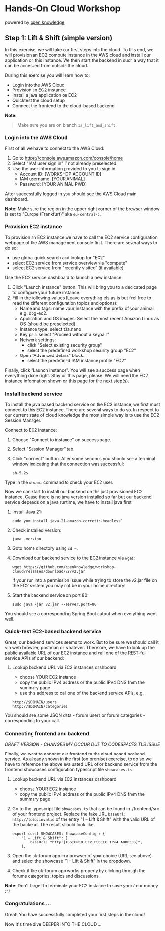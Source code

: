 # Hands-On Cloud Workshop
powered by [open knowledge](https://www.openknowledge.de)

## Step 1: Lift & Shift (simple version)

In this exercise, we will take our first steps into the cloud. To this end, we will provision 
an EC2 compute instance in the AWS cloud and install our application on this instance. We then 
start the backend in such a way that it can be accessed from outside the cloud.

During this exercise you will learn how to:
- Login into the AWS Cloud 
- Provision an EC2 instance
- Install a java application on EC2
- Quicktest the cloud setup
- Connect the frontend to the cloud-based backend

**Note:**
> Make sure you are on branch `1a_lift_and_shift`.

### Login into the AWS Cloud

First of all we have to connect to the AWS Cloud: 

1. Go to https://console.aws.amazon.com/console/home
2. Select "IAM user sign in" if not already preselected 
3. Use the user information provided to you to sign in
   - Account ID: [WORKSHOP ACCOUNT ID]
   - IAM username: [YOUR ANIMAL]
   - Password: [YOUR ANIMAL PWD]

After successfully logged in you should see the AWS Cloud main dashboard.

**Note**: Make sure the region in the upper right corner of the browser window 
is set to "Europe (Frankfurt)" aka `eu-central-1`. 

### Provision EC2 instance 

To provision an EC2 instance we have to call the EC2 service configuration webpage 
of the AWS management console first. There are several ways to do so: 

  - use global quick search and lookup for "EC2"
  - select EC2 service from service overview via "compute"
  - select EC2 service from "recently visited" (if available)

Use the EC2 service dashboard to launch a new instance: 

1. Click "Launch instance" button. This will bring you to a dedicated page 
to configure your future instance. 
2. Fill in the following values (Leave everything els as is but feel free to read the different 
configuration topics and options):
   - Name and tags: name your instance with the prefix of your animal, e.g. dog-ec2. 
   - Application and OS images: Select the most recent Amazon Linux as OS (should be preselected). 
   - Instance type: select t3a.nano 
   - Key pair: select "Proceed without a keypair"
   - Network settings:
     - click "Select existing security group"
     - select the predefined workshop security group "EC2"
   - Open "Advanced details" block:   
       - select the predefined IAM instance profile "EC2"

Finally, click "Launch instance". You will see a success page when everything done right. Stay on this 
page, please. We will need the EC2 instance information shown on this page for the next step(s). 

### Install backend service 

To install the java based backend service on the EC2 instance, we first must connect to this EC2 instance. 
There are several ways to do so. In respect to our current state of cloud knowledge the most simple way 
is to use the EC2 Session Manager. 

Connect to EC2 instance: 

1. Choose "Connect to instance" on success page.
2. Select "Session Manager" tab.
3. Click "connect" button. 
   After some seconds you should see a terminal window indicating that the connection was successful: 
    
    ```
    sh-5.2$ 
    ```

Type in the `whoami` command to check your EC2 user.  

Now we can start to install our backend on the just provisioned EC2 instance. Cause there 
is no java version installed so far but our backend service depends on a java runtime, we 
have to install java first: 

1. Install Java 21:  

    ```
    sudo yum install java-21-amazon-corretto-headless`
    ```
2. Check installed version: 

    ```
    java -version
    ```
3. Goto home directory using `cd ~`.
4. Download our backend service to the EC2 instance via `wget`: 

    ```
    wget https://github.com/openknowledge/workshop-cloud/releases/download/v2/v2.jar
    ```

    If your run into a permission issue while trying to store the v2.jar file on the EC2 system 
you may not be in your home directory!
5. Start the backend service on port 80: 

    ```
    sudo java -jar v2.jar --server.port=80
    ```
   
You should see a corresponding Spring Boot output when everything went well.  

### Quick-test EC2-based backend service

Great, our backend services seems to work. But to be sure we should call it via web browser, postman
or whatever. Therefore, we have to look up the public available URL of our EC2 instance and call one of 
the REST-ful service APIs of our backend:

1. Lookup backend URL via EC2 instances dashboard
   - choose YOUR EC2 instance  
   - copy the public IPv4 address or the public IPv4 DNS from the summary page
   - use this address to call one of the backend service APIs, e.g. 
   
    ```
    http://$DOMAIN/users
    http://$DOMAIN/categories
    ```

You should see some JSON data - forum users or forum categories - corresponding to your call.  

### Connecting frontend and backend

_DRAFT VERSION - CHANGES MY OCCUR DUE TO CODESPACES TLS ISSUE_

Finally, we want to connect our frontend to the cloud based backend service. As already shown in the 
first (on premise) exercise, to do so we have to reference the above evaluated URL of or backend service 
from the frontend showcases configuration typescript file `showcases.ts`:

1. Lookup backend URL via EC2 instances dashboard
    - choose YOUR EC2 instance
    - copy the public IPv4 address or the public IPv4 DNS from the summary page

2. Go to the typescript file `showcases.ts` that can be found in ./frontend/src of your frontend
   project. Replace the fake URL `baseUrl: http://todo.invalid` of the entry "1 – Lift & Shift" with
   the valid URL of the backend. The result should look like.

    ```
    export const SHOWCASES: ShowcaseConfig = {
        "1 – Lift & Shift": {
            baseUrl: "http:[ASSIGNED_EC2_PUBLIC_IPv4_ADDRESS]",
        },
    ```
3. Open the ok-forum app in a browser of your choice (URL see above) and select the showcase "1 – Lift & Shift"
   in the dropdown.

4. Check if the ok-forum app works properly by clicking through the forums categories, topics and
   discussions.

**Note**: Don't forget to terminate your EC2 instance to save your / our money ;-) 

### Congratulations ...

Great! You have successfully completed your first steps in the cloud!

Now it's time dive DEEPER INTO THE CLOUD ...

